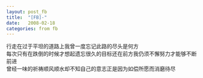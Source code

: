 ```yaml
---
layout: post_fb
title:  "[FB]-"
date:   2008-02-18
categories: from fb
---
```

行走在过于平坦的道路上我曾一度忘记此路的尽头是何方  
每次只有在跌倒的时候才想起遗忘很久的目标还在前方我仍须不懈努力才能够不断前进  
曾经一味的祈祷顺风顺水却不知自己的意志正是因为如偿所愿而消磨待尽  
